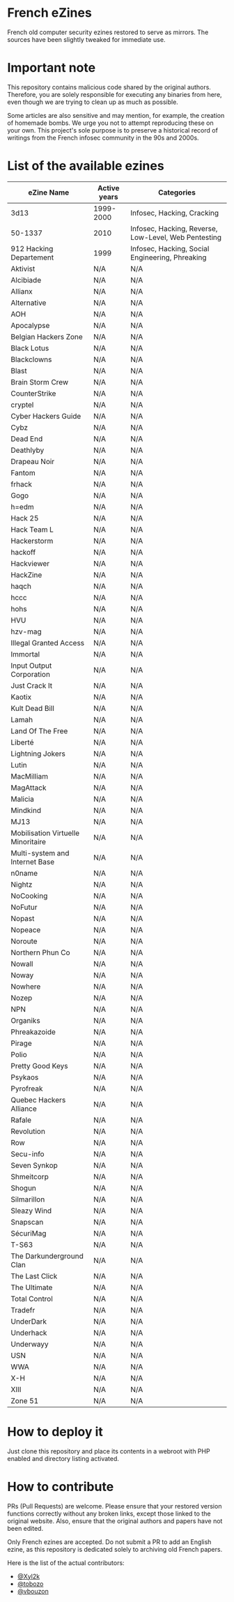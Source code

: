 # French eZines

French old computer security ezines restored to serve as mirrors. The sources have been slightly tweaked for immediate use.

# Important note

This repository contains malicious code shared by the original authors. Therefore, you are solely responsible for executing any binaries from here, even though we are trying to clean up as much as possible.

Some articles are also sensitive and may mention, for example, the creation of homemade bombs. We urge you not to attempt reproducing these on your own. This project's sole purpose is to preserve a historical record of writings from the French infosec community in the 90s and 2000s.

# List of the available ezines

| eZine Name  | Active years | Categories |
| --- | --- | --- |
| 3d13 | 1999-2000 | Infosec, Hacking, Cracking |
| 50-1337 | 2010 | Infosec, Hacking, Reverse, Low-Level, Web Pentesting |
| 912 Hacking Departement | 1999  | Infosec, Hacking, Social Engineering, Phreaking |
| Aktivist | N/A  | N/A |
| Alcibiade | N/A  | N/A |
| Allianx | N/A  | N/A |
| Alternative | N/A  | N/A |
| AOH | N/A  | N/A |
| Apocalypse | N/A  | N/A |
| Belgian Hackers Zone | N/A  | N/A |
| Black Lotus | N/A  | N/A |
| Blackclowns | N/A  | N/A |
| Blast | N/A  | N/A |
| Brain Storm Crew | N/A  | N/A |
| CounterStrike | N/A  | N/A |
| cryptel | N/A  | N/A |
| Cyber Hackers Guide | N/A  | N/A |
| Cybz | N/A  | N/A |
| Dead End | N/A  | N/A |
| Deathlyby | N/A  | N/A |
| Drapeau Noir | N/A  | N/A |
| Fantom | N/A  | N/A |
| frhack | N/A  | N/A |
| Gogo | N/A  | N/A |
| h=edm | N/A  | N/A |
| Hack 25 | N/A  | N/A |
| Hack Team L | N/A  | N/A |
| Hackerstorm | N/A  | N/A |
| hackoff | N/A  | N/A |
| Hackviewer | N/A  | N/A |
| HackZine | N/A  | N/A |
| haqch | N/A  | N/A |
| hccc | N/A  | N/A |
| hohs | N/A  | N/A |
| HVU | N/A  | N/A |
| hzv-mag | N/A  | N/A |
| Illegal Granted Access | N/A  | N/A |
| Immortal | N/A  | N/A |
| Input Output Corporation | N/A  | N/A |
| Just Crack It | N/A  | N/A |
| Kaotix | N/A  | N/A |
| Kult Dead Bill | N/A  | N/A |
| Lamah | N/A  | N/A |
| Land Of The Free | N/A  | N/A |
| Liberté | N/A  | N/A |
| Lightning Jokers | N/A  | N/A |
| Lutin | N/A  | N/A |
| MacMilliam | N/A  | N/A |
| MagAttack | N/A  | N/A |
| Malicia | N/A  | N/A |
| Mindkind | N/A  | N/A |
| MJ13 | N/A  | N/A |
| Mobilisation Virtuelle Minoritaire | N/A  | N/A |
| Multi-system and Internet Base | N/A  | N/A |
| n0name | N/A  | N/A |
| Nightz | N/A  | N/A |
| NoCooking | N/A  | N/A |
| NoFutur | N/A  | N/A |
| Nopast | N/A  | N/A |
| Nopeace | N/A  | N/A |
| Noroute | N/A  | N/A |
| Northern Phun Co | N/A  | N/A |
| Nowall | N/A  | N/A |
| Noway | N/A  | N/A |
| Nowhere | N/A  | N/A |
| Nozep | N/A  | N/A |
| NPN | N/A  | N/A |
| Organiks | N/A  | N/A |
| Phreakazoide | N/A  | N/A |
| Pirage | N/A  | N/A |
| Polio | N/A  | N/A |
| Pretty Good Keys | N/A  | N/A |
| Psykaos | N/A  | N/A |
| Pyrofreak | N/A  | N/A |
| Quebec Hackers Alliance | N/A  | N/A |
| Rafale | N/A  | N/A |
| Revolution | N/A  | N/A |
| Row | N/A  | N/A |
| Secu-info | N/A  | N/A |
| Seven Synkop | N/A  | N/A |
| Shmeitcorp | N/A  | N/A |
| Shogun | N/A  | N/A |
| Silmarillon | N/A  | N/A |
| Sleazy Wind | N/A  | N/A |
| Snapscan | N/A  | N/A |
| SécuriMag | N/A  | N/A |
| T-S63 | N/A  | N/A |
| The Darkunderground Clan | N/A  | N/A |
| The Last Click | N/A  | N/A |
| The Ultimate | N/A  | N/A |
| Total Control | N/A  | N/A |
| Tradefr | N/A  | N/A |
| UnderDark | N/A  | N/A |
| Underhack | N/A  | N/A |
| Underwayy | N/A  | N/A |
| USN | N/A  | N/A |
| WWA | N/A  | N/A |
| X-H | N/A  | N/A |
| XIII | N/A  | N/A |
| Zone 51 | N/A  | N/A |

# How to deploy it

Just clone this repository and place its contents in a webroot with PHP enabled and directory listing activated.

# How to contribute

PRs (Pull Requests) are welcome. Please ensure that your restored version functions correctly without any broken links, except those linked to the original website. Also, ensure that the original authors and papers have not been edited.

Only French ezines are accepted. Do not submit a PR to add an English ezine, as this repository is dedicated solely to archiving old French papers.

Here is the list of the actual contributors:

- [@Xyl2k](https://github.com/Xyl2k)
- [@tobozo](https://github.com/tobozo)
- [@vbouzon](https://github.com/vbouzon)
